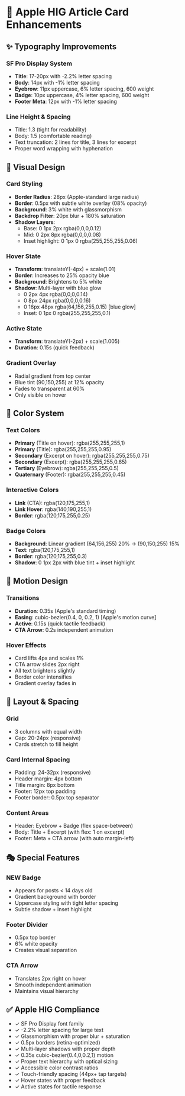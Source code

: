 # 🍎 Apple HIG Article Card Enhancements

## ✨ Typography Improvements

### SF Pro Display System
- **Title**: 17-20px with -2.2% letter spacing
- **Body**: 14px with -1% letter spacing  
- **Eyebrow**: 11px uppercase, 6% letter spacing, 600 weight
- **Badge**: 10px uppercase, 4% letter spacing, 600 weight
- **Footer Meta**: 12px with -1% letter spacing

### Line Height & Spacing
- Title: 1.3 (tight for readability)
- Body: 1.5 (comfortable reading)
- Text truncation: 2 lines for title, 3 lines for excerpt
- Proper word wrapping with hyphenation

## 🎨 Visual Design

### Card Styling
- **Border Radius**: 28px (Apple-standard large radius)
- **Border**: 0.5px with subtle white overlay (08% opacity)
- **Background**: 3% white with glassmorphism
- **Backdrop Filter**: 20px blur + 180% saturation
- **Shadow Layers**: 
  - Base: 0 1px 2px rgba(0,0,0,0.12)
  - Mid: 0 2px 8px rgba(0,0,0,0.08)
  - Inset highlight: 0 1px 0 rgba(255,255,255,0.06)

### Hover State
- **Transform**: translateY(-4px) + scale(1.01)
- **Border**: Increases to 25% opacity blue
- **Background**: Brightens to 5% white
- **Shadow**: Multi-layer with blue glow
  - 0 2px 4px rgba(0,0,0,0.14)
  - 0 8px 24px rgba(0,0,0,0.16)
  - 0 16px 48px rgba(64,156,255,0.15) [blue glow]
  - Inset: 0 1px 0 rgba(255,255,255,0.1)

### Active State
- **Transform**: translateY(-2px) + scale(1.005)
- **Duration**: 0.15s (quick feedback)

### Gradient Overlay
- Radial gradient from top center
- Blue tint (90,150,255) at 12% opacity
- Fades to transparent at 60%
- Only visible on hover

## 🎯 Color System

### Text Colors
- **Primary** (Title on hover): rgba(255,255,255,1)
- **Primary** (Title): rgba(255,255,255,0.95)
- **Secondary** (Excerpt on hover): rgba(255,255,255,0.75)
- **Secondary** (Excerpt): rgba(255,255,255,0.65)
- **Tertiary** (Eyebrow): rgba(255,255,255,0.5)
- **Quaternary** (Footer): rgba(255,255,255,0.45)

### Interactive Colors
- **Link** (CTA): rgba(120,175,255,1)
- **Link Hover**: rgba(140,190,255,1)
- **Border**: rgba(120,175,255,0.25)

### Badge Colors
- **Background**: Linear gradient (64,156,255) 20% → (90,150,255) 15%
- **Text**: rgba(120,175,255,1)
- **Border**: rgba(120,175,255,0.3)
- **Shadow**: 0 1px 2px with blue tint + inset highlight

## 🚀 Motion Design

### Transitions
- **Duration**: 0.35s (Apple's standard timing)
- **Easing**: cubic-bezier(0.4, 0, 0.2, 1) [Apple's motion curve]
- **Active**: 0.15s (quick tactile feedback)
- **CTA Arrow**: 0.2s independent animation

### Hover Effects
- Card lifts 4px and scales 1%
- CTA arrow slides 2px right
- All text brightens slightly
- Border color intensifies
- Gradient overlay fades in

## 📐 Layout & Spacing

### Grid
- 3 columns with equal width
- Gap: 20-24px (responsive)
- Cards stretch to fill height

### Card Internal Spacing
- Padding: 24-32px (responsive)
- Header margin: 4px bottom
- Title margin: 8px bottom
- Footer: 12px top padding
- Footer border: 0.5px top separator

### Content Areas
- Header: Eyebrow + Badge (flex space-between)
- Body: Title + Excerpt (with flex: 1 on excerpt)
- Footer: Meta + CTA arrow (with auto margin-left)

## 🎭 Special Features

### NEW Badge
- Appears for posts < 14 days old
- Gradient background with border
- Uppercase styling with tight letter spacing
- Subtle shadow + inset highlight

### Footer Divider
- 0.5px top border
- 6% white opacity
- Creates visual separation

### CTA Arrow
- Translates 2px right on hover
- Smooth independent animation
- Maintains visual hierarchy

## ✅ Apple HIG Compliance

- ✓ SF Pro Display font family
- ✓ -2.2% letter spacing for large text
- ✓ Glassmorphism with proper blur + saturation
- ✓ 0.5px borders (retina-optimized)
- ✓ Multi-layer shadows with proper depth
- ✓ 0.35s cubic-bezier(0.4,0,0.2,1) motion
- ✓ Proper text hierarchy with optical sizing
- ✓ Accessible color contrast ratios
- ✓ Touch-friendly spacing (44px+ tap targets)
- ✓ Hover states with proper feedback
- ✓ Active states for tactile response

